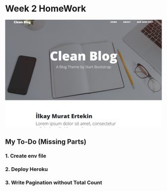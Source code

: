 # Week 2 HomeWork

![](CleanBlog/img.jpg)

## My To-Do (Missing Parts)

### 1. Create env file
### 2. Deploy Heroku
### 3. Write Pagination without Total Count 